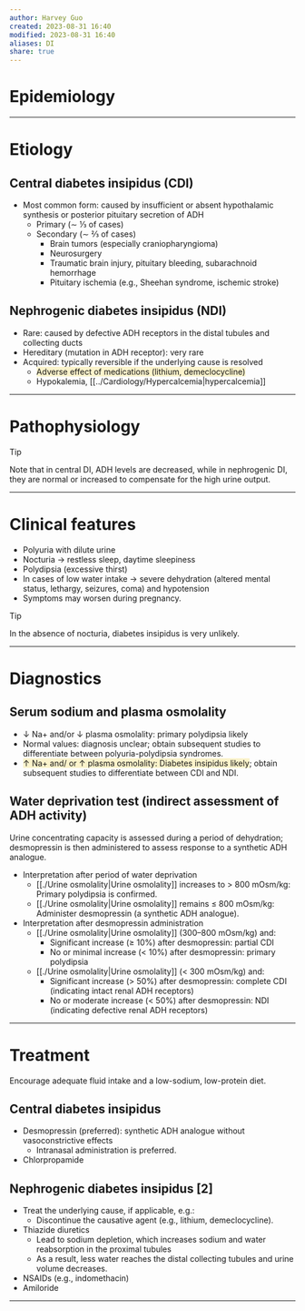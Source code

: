 ```yaml
---
author: Harvey Guo
created: 2023-08-31 16:40
modified: 2023-08-31 16:40
aliases: DI
share: true
---
```

# Epidemiology


---
# Etiology
## Central diabetes insipidus (CDI)
- Most common form: caused by insufficient or absent hypothalamic synthesis or posterior pituitary secretion of ADH
	- Primary (∼ ⅓ of cases)
	- Secondary (∼ ⅔ of cases)
		- Brain tumors (especially craniopharyngioma)
		- Neurosurgery
		- Traumatic brain injury, pituitary bleeding, subarachnoid hemorrhage
		- Pituitary ischemia (e.g., Sheehan syndrome, ischemic stroke)
## Nephrogenic diabetes insipidus (NDI)
- Rare: caused by defective ADH receptors in the distal tubules and collecting ducts
- Hereditary (mutation in ADH receptor): very rare
- Acquired: typically reversible if the underlying cause is resolved
	- <span style="background:rgba(240, 200, 0, 0.2)">Adverse effect of medications (lithium, demeclocycline) </span>
	- Hypokalemia, [[../Cardiology/Hypercalcemia|hypercalcemia]]

---
# Pathophysiology
>[!tip] 
>Note that in central DI, ADH levels are decreased, while in nephrogenic DI, they are normal or increased to compensate for the high urine output.

---
# Clinical features
- Polyuria with dilute urine 
- Nocturia → restless sleep, daytime sleepiness
- Polydipsia (excessive thirst)
- In cases of low water intake  → severe dehydration (altered mental status, lethargy, seizures, coma) and hypotension
- Symptoms may worsen during pregnancy.
>[!tip] 
>In the absence of nocturia, diabetes insipidus is very unlikely.

---
# Diagnostics
## Serum sodium and plasma osmolality
- ↓ Na+ and/or ↓ plasma osmolality: primary polydipsia likely 
- Normal values: diagnosis unclear; obtain subsequent studies to differentiate between polyuria-polydipsia syndromes.
- <span style="background:rgba(240, 200, 0, 0.2)">↑ Na+ and/ or ↑ plasma osmolality: Diabetes insipidus likely</span>; obtain subsequent studies to differentiate between CDI and NDI.
## Water deprivation test (indirect assessment of ADH activity)
Urine concentrating capacity is assessed during a period of dehydration; desmopressin is then administered to assess response to a synthetic ADH analogue.
- Interpretation after period of water deprivation
	- [[./Urine osmolality|Urine osmolality]] increases to > 800 mOsm/kg: Primary polydipsia is confirmed.
	- [[./Urine osmolality|Urine osmolality]] remains ≤ 800 mOsm/kg: Administer desmopressin (a synthetic ADH analogue). 
- Interpretation after desmopressin administration
	- [[./Urine osmolality|Urine osmolality]] (300–800 mOsm/kg) and:
		- Significant increase (≥ 10%) after desmopressin: partial CDI
		- No or minimal increase (< 10%) after desmopressin: primary polydipsia
	- [[./Urine osmolality|Urine osmolality]] (< 300 mOsm/kg) and:
		- Significant increase (> 50%) after desmopressin: complete CDI (indicating intact renal ADH receptors)
		- No or moderate increase (< 50%) after desmopressin: NDI (indicating defective renal ADH receptors)

---
# Treatment
Encourage adequate fluid intake and a low-sodium, low-protein diet.
## Central diabetes insipidus
- Desmopressin (preferred): synthetic ADH analogue without vasoconstrictive effects 
	- Intranasal administration is preferred.
 - Chlorpropamide
## Nephrogenic diabetes insipidus [2]
- Treat the underlying cause, if applicable, e.g.:
	- Discontinue the causative agent (e.g., lithium, demeclocycline).
- Thiazide diuretics
	- Lead to sodium depletion, which increases sodium and water reabsorption in the proximal tubules
	- As a result, less water reaches the distal collecting tubules and urine volume decreases.
- NSAIDs (e.g., indomethacin) 
- Amiloride

---
